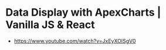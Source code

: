 # Data Display with ApexCharts | Vanilla JS & React

* <https://www.youtube.com/watch?v=JxEyXOlSgV0>